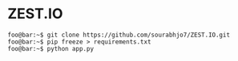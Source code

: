 # ZEST.IO
```console
foo@bar:~$ git clone https://github.com/sourabhjo7/ZEST.IO.git
foo@bar:~$ pip freeze > requirements.txt
foo@bar:~$ python app.py
```
